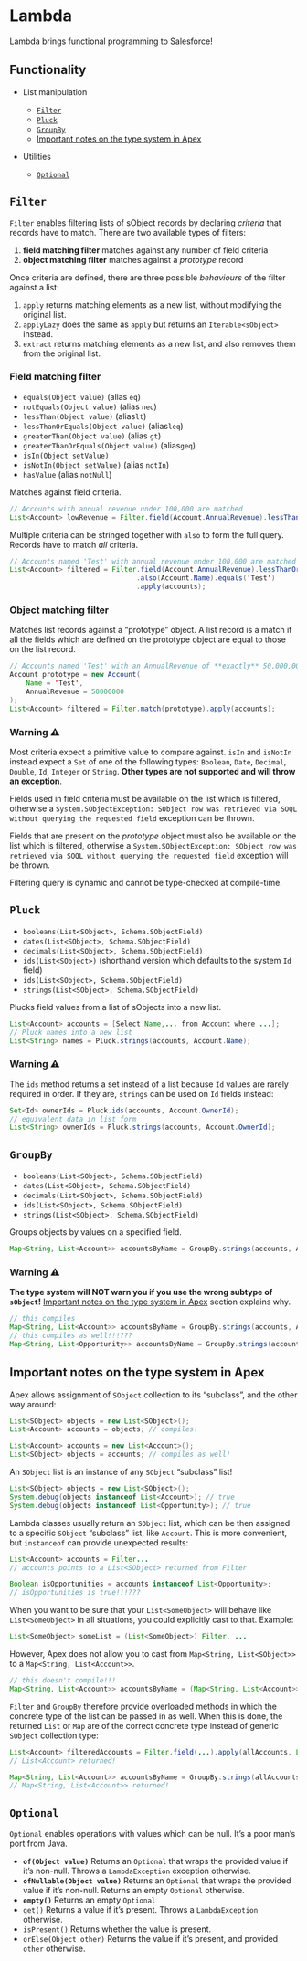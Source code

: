 # Lambda

Lambda brings functional programming to Salesforce!

## Functionality

- List manipulation
	- [`Filter`](#filter)
	- [`Pluck`](#pluck)
	- [`GroupBy`](#group-by)
	- [Important notes on the type system in Apex](#type-system)

- Utilities
	- [`Optional`](#optional)

## `Filter`
<a name="filter"></a>

`Filter` enables filtering lists of sObject records by declaring *criteria* that records have to match. There are two available types of filters:

1. **field matching filter** matches against any number of field criteria
2. **object matching filter** matches against a *prototype* record

Once criteria are defined, there are three possible *behaviours* of the filter against a list:

1. `apply` returns matching elements as a new list, without modifying the original list.
2. `applyLazy` does the same as `apply` but returns an `Iterable<sObject>` instead.
3. `extract` returns matching elements as a new list, and also removes them from the original list.

### Field matching filter

* `equals(Object value)` (alias `eq`)
* `notEquals(Object value)` (alias `neq`)
* `lessThan(Object value)` (alias`lt`)
* `lessThanOrEquals(Object value)` (alias`leq`)
* `greaterThan(Object value)` (alias `gt`)
* `greaterThanOrEquals(Object value)` (alias`geq`)
* `isIn(Object setValue)`
* `isNotIn(Object setValue)` (alias `notIn`)
* `hasValue` (alias `notNull`)

Matches against field criteria.

```java
// Accounts with annual revenue under 100,000 are matched
List<Account> lowRevenue = Filter.field(Account.AnnualRevenue).lessThanOrEquals(100000).apply(accounts);
```

Multiple criteria can be stringed together with `also` to form the full query. Records have to match *all* criteria.

```java
// Accounts named 'Test' with annual revenue under 100,000 are matched
List<Account> filtered = Filter.field(Account.AnnualRevenue).lessThanOrEquals(100000)
                               .also(Account.Name).equals('Test')
                               .apply(accounts);
```

### Object matching filter

Matches list records against a “prototype” object. A list record is a match if all the fields which are defined on the prototype object are equal to those on the list record.

```java
// Accounts named 'Test' with an AnnualRevenue of **exactly** 50,000,000 are matched
Account prototype = new Account(
    Name = 'Test',
    AnnualRevenue = 50000000
);
List<Account> filtered = Filter.match(prototype).apply(accounts);
```
### Warning :warning:

Most criteria expect a primitive value to compare against. `isIn` and `isNotIn` instead expect a `Set` of one of the following types: `Boolean`, `Date`, `Decimal`, `Double`, `Id`, `Integer` or `String`. **Other types are not supported and will throw an exception**.

Fields used in field criteria must be available on the list which is filtered, otherwise a `System.SObjectException: SObject row was retrieved via SOQL without querying the requested field` exception can be thrown.

Fields that are present on the *prototype* object must also be available on the list which is filtered, otherwise a `System.SObjectException: SObject row was retrieved via SOQL without querying the requested field` exception will be thrown.

Filtering query is dynamic and cannot be type-checked at compile-time.

## `Pluck`
<a name="pluck"></a>

* `booleans(List<SObject>, Schema.SObjectField)`
* `dates(List<SObject>, Schema.SObjectField)`
* `decimals(List<SObject>, Schema.SObjectField)`
* `ids(List<SObject>)` (shorthand version which defaults to the system `Id` field)
* `ids(List<SObject>, Schema.SObjectField)`
* `strings(List<SObject>, Schema.SObjectField)`

Plucks field values from a list of sObjects into a new list.

```java
List<Account> accounts = [Select Name,... from Account where ...];
// Pluck names into a new list
List<String> names = Pluck.strings(accounts, Account.Name);
```

### Warning :warning:

The `ids` method returns a set instead of a list because `Id` values are rarely required in order. If they are, `strings` can be used on `Id` fields instead:

```java
Set<Id> ownerIds = Pluck.ids(accounts, Account.OwnerId);
// equivalent data in list form
List<String> ownerIds = Pluck.strings(accounts, Account.OwnerId);
```

## `GroupBy`
<a name="group-by"></a>

* `booleans(List<SObject>, Schema.SObjectField)`
* `dates(List<SObject>, Schema.SObjectField)`
* `decimals(List<SObject>, Schema.SObjectField)`
* `ids(List<SObject>, Schema.SObjectField)`
* `strings(List<SObject>, Schema.SObjectField)`

Groups objects by values on a specified field.

```java
Map<String, List<Account>> accountsByName = GroupBy.strings(accounts, Account.Name);
```

### Warning :warning:

**The type system will NOT warn you if you use the wrong subtype of `sObject`!** [Important notes on the type system in Apex](#type-system) section explains why.

```java
// this compiles
Map<String, List<Account>> accountsByName = GroupBy.strings(accounts, Account.Name);
// this compiles as well!!!???
Map<String, List<Opportunity>> accountsByName = GroupBy.strings(accounts, Account.Name);
```

## Important notes on the type system in Apex
<a name="type-system"></a>

Apex allows assignment of `SObject` collection to its “subclass”, and the other way around:

```java
List<SObject> objects = new List<SObject>();
List<Account> accounts = objects; // compiles!

List<Account> accounts = new List<Account>();
List<SObject> objects = accounts; // compiles as well!
```

An `SObject` list is an instance of any `SObject` “subclass” list!

```java
List<SObject> objects = new List<SObject>();
System.debug(objects instanceof List<Account>); // true
System.debug(objects instanceof List<Opportunity>); // true
```

Lambda classes usually return an `SObject` list, which can be then assigned to a specific `SObject` “subclass” list, like `Account`. This is more convenient, but `instanceof` can provide unexpected results:

```java
List<Account> accounts = Filter...
// accounts points to a List<SObject> returned from Filter

Boolean isOpportunities = accounts instanceof List<Opportunity>;
// isOpportunities is true!!!???
```

When you want to be sure that your `List<SomeObject>` will behave like `List<SomeObject>` in all situations, you could explicitly cast to that. Example:

```java
List<SomeObject> someList = (List<SomeObject>) Filter. ...
```

However, Apex does not allow you to cast from `Map<String, List<SObject>>` to a `Map<String, List<Account>>`.

```java
// this doesn't compile!!!
Map<String, List<Account>> accountsByName = (Map<String, List<Account>>) GroupBy.strings(accounts, Account.Name);
```

`Filter` and `GroupBy` therefore provide overloaded methods in which the concrete type of the list can be passed in as well. When this is done, the returned `List` or `Map` are of the correct concrete type instead of generic `SObject` collection type:

```java
List<Account> filteredAccounts = Filter.field(...).apply(allAccounts, List<Account>.class);
// List<Account> returned!

Map<String, List<Account>> accountsByName = GroupBy.strings(allAccounts, Account.Name, List<Account>.class);
// Map<String, List<Account>> returned!
```

## `Optional`
<a name="optional"></a>

`Optional` enables operations with values which can be null. It’s a poor man’s port from Java.

* **`of(Object value)`** Returns an `Optional` that wraps the provided value if it’s non-null. Throws a `LambdaException` exception otherwise.
* **`ofNullable(Object value)`** Returns an `Optional` that wraps the provided value if it’s non-null. Returns an empty `Optional` otherwise.
* **`empty()`** Returns an empty `Optional`
* `get()` Returns a value if it’s present. Throws a `LambdaException` otherwise.
* `isPresent()` Returns whether the value is present.
* `orElse(Object other)` Returns the value if it’s present, and provided `other` otherwise.
